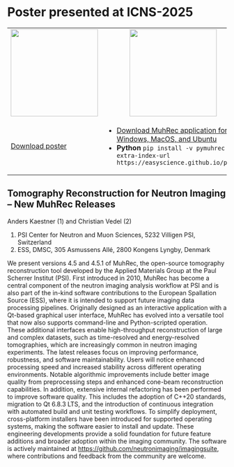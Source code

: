 # Poster presented at ICNS-2025

<table>
<tr>
<td>
<img src="https://neutronimaging.github.io/figures/ICNS2025-poster.png" style="height:200px" />
</td>
<td>
<center>
<img src="https://neutronimaging.github.io/figures/muh4_download.png" style="height:200px"/>
</center>
</td>
</tr>  
<tr>
<td>
<a href="https://neutronimaging.github.io/figures/ICNS2025-MuhRecPoster.pdf">Download poster</a>
</td>
<td>
<ul>  
<li><a href="https://github.com/neutronimaging/imagingsuite/releases">Download MuhRec application for Windows, MacOS, and Ubuntu</a><br/></li>
<li><b>Python</b> <code>pip install -v pymuhrec --extra-index-url https://easyscience.github.io/pypi/</code></li>
</ul>  
</td>
</tr>
</table>


## Tomography Reconstruction for Neutron Imaging – New MuhRec Releases
Anders Kaestner (1) and Christian Vedel (2)
1. PSI Center for Neutron and Muon Sciences, 5232 Villigen PSI, Switzerland
2. ESS, DMSC, 305 Asmussens Allé, 2800 Kongens Lyngby, Denmark

We present versions 4.5 and 4.5.1 of MuhRec, the open-source tomography reconstruction tool developed by the Applied Materials Group at the Paul Scherrer Institut (PSI). First introduced in 2010, MuhRec has become a central component of the neutron imaging analysis workflow at PSI and is also part of the in-kind software contributions to the European Spallation Source (ESS), where it is intended to support future imaging data processing pipelines.
Originally designed as an interactive application with a Qt-based graphical user interface, MuhRec has evolved into a versatile tool that now also supports command-line and Python-scripted operation. These additional interfaces enable high-throughput reconstruction of large and complex datasets, such as time-resolved and energy-resolved tomographies, which are increasingly common in neutron imaging experiments.
The latest releases focus on improving performance, robustness, and software maintainability. Users will notice enhanced processing speed and increased stability across different operating environments. Notable algorithmic improvements include better image quality from preprocessing steps and enhanced cone-beam reconstruction capabilities. In addition, extensive internal refactoring has been performed to improve software quality. This includes the adoption of C++20 standards, migration to Qt 6.8.3 LTS, and the introduction of continuous integration with automated build and unit testing workflows.
To simplify deployment, cross-platform installers have been introduced for supported operating systems, making the software easier to install and update. These engineering developments provide a solid foundation for future feature additions and broader adoption within the imaging community.
The software is actively maintained at https://github.com/neutronimaging/imagingsuite, where contributions and feedback from the community are welcome.



